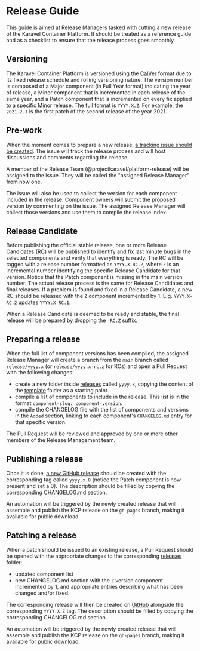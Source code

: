 # Release Guide

This guide is aimed at Release Managers tasked with cutting a new release of the Karavel Container Platform.
It should be treated as a reference guide and as a checklist to ensure that the release process goes smoothly.

## Versioning

The Karavel Container Platform is versioned using the [CalVer](https://calver.org) format due to its fixed
release schedule and rolling versioning nature. The version number is composed of a Major component (in Full Year format)
indicating the year of release, a Minor component that is incremented in each release of the same year, and a Patch component
that is incremented on every fix applied to a specific Minor release. The full format is `YYYY.X.Z`.
For example, the `2021.2.1` is the first patch of the second release of the year 2021.

## Pre-work

When the moment comes to prepare a new release, [a tracking issue should be created](https://github.com/karavel-io/platform/issues/new?labels=release).
The issue will track the release process and will host discussions and comments regarding the release.

A member of the Release Team (@projectkaravel/platform-release) will be assigned to the issue. They will be called the
"assigned Release Manager" from now one.

The issue will also be used to collect the version for each component included in the release. Component owners
will submit the proposed version by commenting on the issue. The assigned Release Manager will collect those versions and
use them to compile the release index.

## Release Candidate

Before publishing the official stable release, one or more Release Candidates (RC) will be published to identify and fix
last minute bugs in the selected components and verify that everything is ready. The RC will be tagged with a release number
formatted as `YYYY.X-RC.Z`, where `Z` is an incremental number identifying the specific Release Candidate for that version.
Notice that the Patch component is missing in the main version number. The actual release process is the same for Release Candidates
and final releases. If a problem is found and fixed in a Release Candidate, a new RC should be released with the `Z` component
incremented by 1. E.g. `YYYY.X-RC.2` updates `YYYY.X-RC.1`.

When a Release Candidate is deemed to be ready and stable, the final release will be prepared by dropping the `-RC.Z` suffix. 

## Preparing a release

When the full list of component versions has been compiled, the assigned Release Manager will create a branch from the
`main` branch called `release/yyyy.x` (or `release/yyyy.x-rc.z` for RCs) and open a Pull Request with the following changes:

- create a new folder inside [releases](releases) called `yyyy.x`, copying the content of the [template](releases/template)
folder as a starting point.
- compile a list of components to include in the release. This list is in the format `component-slug: component-version`.
- compile the CHANGELOG file with the list of components and versions in the `Added` section, linking to each component's
`CHANGELOG.md` entry for that specific version.

The Pull Request will be reviewed and approved by one or more other members of the Release Management team.

## Publishing a release

Once it is done, [a new GitHub release](https://github.com/karavel-io/platform/releases/new) should be created with
the corresponding tag called `yyyy.x.0` (notice the Patch component is now present and set a 0).
The description should be filled by copying the corresponding CHANGELOG.md section.

An automation will be triggered by the newly created release that will assemble and publish the KCP release on the `gh-pages`
branch, making it available for public download.

## Patching a release

When a patch should be issued to an existing release, a Pull Request should be opened with the appropriate changes to the 
corresponding [releases](releases) folder:
- updated component list
- new CHANGELOG.md section with the `Z` version component incremented by 1, and appropriate entries describing what has been
changed and/or fixed.
  
The corresponding release will then be created on [GitHub](https://github.com/karavel-io/platform/releases/new) alongside
the corresponding `YYYY.X.Z` tag.
The description should be filled by copying the corresponding CHANGELOG.md section.

An automation will be triggered by the newly created release that will assemble and publish the KCP release on the `gh-pages`
branch, making it available for public download.
